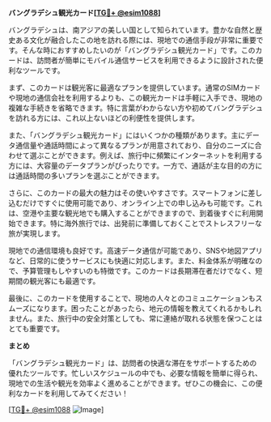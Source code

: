 **バングラデシュ観光カード[[TG💪+ @esim1088](https://t.me/s/esim1088)]**

バングラデシュは、南アジアの美しい国として知られています。豊かな自然と歴史ある文化が融合したこの地を訪れる際には、現地での通信手段が非常に重要です。そんな時におすすめしたいのが「バングラデシュ観光カード」です。このカードは、訪問者が簡単にモバイル通信サービスを利用できるように設計された便利なツールです。

まず、このカードは観光客に最適なプランを提供しています。通常のSIMカードや現地の通信会社を利用するよりも、この観光カードは手軽に入手でき、現地の複雑な手続きを省略できます。特に言葉がわからない方や初めてバングラデシュを訪れる方には、これ以上ないほどの利便性を提供します。

また、「バングラデシュ観光カード」にはいくつかの種類があります。主にデータ通信量や通話時間によって異なるプランが用意されており、自分のニーズに合わせて選ぶことができます。例えば、旅行中に頻繁にインターネットを利用する方には、大容量のデータプランがぴったりです。一方で、通話が主な目的の方には通話時間の多いプランを選ぶことができます。

さらに、このカードの最大の魅力はその使いやすさです。スマートフォンに差し込むだけですぐに使用可能であり、オンライン上での申し込みも可能です。これは、空港や主要な観光地でも購入することができますので、到着後すぐに利用開始できます。特に海外旅行では、出発前に準備しておくことでストレスフリーな旅が実現します。

現地での通信環境も良好です。高速データ通信が可能であり、SNSや地図アプリなど、日常的に使うサービスにも快適に対応します。また、料金体系が明確なので、予算管理もしやすいのも特徴です。このカードは長期滞在者だけでなく、短期間の観光客にも最適です。

最後に、このカードを使用することで、現地の人々とのコミュニケーションもスムーズになります。困ったことがあったら、地元の情報を教えてくれるかもしれません。また、旅行中の安全対策としても、常に連絡が取れる状態を保つことはとても重要です。

**まとめ**

「バングラデシュ観光カード」は、訪問者の快適な滞在をサポートするための優れたツールです。忙しいスケジュールの中でも、必要な情報を簡単に得られ、現地での生活や観光を効率よく進めることができます。ぜひこの機会に、この便利なカードを利用してみてください！

[[TG💪+ @esim1088](https://t.me/s/esim1088) ![Image](https://i.postimg.cc/Y0z9fWf4/image.png)]